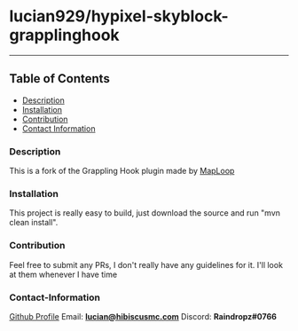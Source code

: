 # lucian929/hypixel-skyblock-grapplinghook
----

## Table of Contents
- [Description](#description)
- [Installation](#installation)
- [Contribution](#contribution)
- [Contact Information](#contact-information)

### Description
This is a fork of the Grappling Hook plugin made by [MapLoop](https://github.com/maploop)

### Installation
This project is really easy to build, just download the source and run "mvn clean install".

### Contribution

Feel free to submit any PRs, I don't really have any guidelines for it. I'll look at them whenever I have time

### Contact-Information
[Github Profile](https://github.com/Lucian929)
Email: **lucian@hibiscusmc.com**
Discord: **Raindropz#0766**

